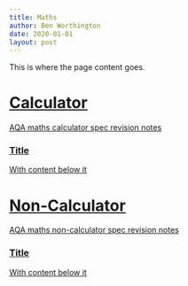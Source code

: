 ```yaml
---
title: Maths
author: Ben Worthington
date: 2020-01-01
layout: post
---
```


This is where the page content goes.

# <u>Calculator<u>

AQA maths calculator spec revision notes

### Title

With content below it

# <u>Non-Calculator<u>

AQA maths non-calculator spec revision notes

### Title

With content below it
